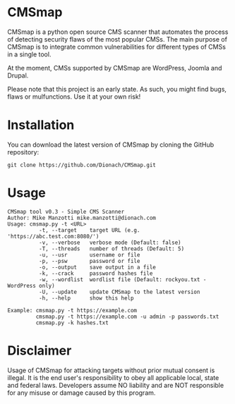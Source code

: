 CMSmap
======

CMSmap is a python open source CMS scanner that automates the process of detecting security flaws of the most popular CMSs. The main purpose of CMSmap is to integrate common vulnerabilities 
for different types of CMSs in a single tool. 

At the moment, CMSs supported by CMSmap are WordPress, Joomla and Drupal.

Please note that this project is an early state. As such, you might find bugs, flaws or mulfunctions.
Use it at your own risk!


Installation
=====
You can download the latest version of CMSmap by cloning the GitHub repository:

	git clone https://github.com/Dionach/CMSmap.git


Usage
=====
	CMSmap tool v0.3 - Simple CMS Scanner
	Author: Mike Manzotti mike.manzotti@dionach.com
	Usage: cmsmap.py -t <URL>
	          -t, --target    target URL (e.g. 'https://abc.test.com:8080/')
	          -v, --verbose   verbose mode (Default: false)
	          -T, --threads   number of threads (Default: 5)
	          -u, --usr       username or file 
	          -p, --psw       password or file
	          -o, --output    save output in a file
	          -k, --crack     password hashes file
	          -w, --wordlist  wordlist file (Default: rockyou.txt - WordPress only)
	          -U, --update    update CMSmap to the latest version
	          -h, --help      show this help
	          
	Example: cmsmap.py -t https://example.com
	         cmsmap.py -t https://example.com -u admin -p passwords.txt
	         cmsmap.py -k hashes.txt


Disclaimer
=====
Usage of CMSmap for attacking targets without prior mutual consent is illegal. 
It is the end user's responsibility to obey all applicable local, state and federal laws. 
Developers assume NO liability and are NOT responsible for any misuse or damage caused by this program.